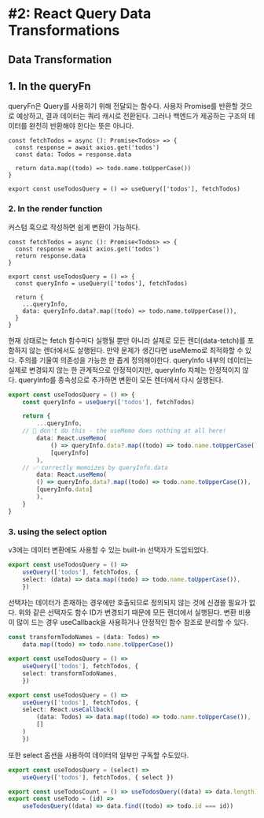 # #2: React Query Data Transformations
## **Data Transformation**

## **1. In the queryFn**
queryFn은 Query를 사용하기 위해 전달되는 함수다. 사용자 Promise를 반환할 것으로 예상하고, 결과 데이터는 쿼리 캐시로 전환된다. 그러나 백엔드가 제공하는 구조의 데이터를 완전히 반환해야 한다는 뜻은 아니다.

```tsx
const fetchTodos = async (): Promise<Todos> => {
  const response = await axios.get('todos')
  const data: Todos = response.data

  return data.map((todo) => todo.name.toUpperCase())
}

export const useTodosQuery = () => useQuery(['todos'], fetchTodos)
```

### **2. In the render function**
커스텀 훅으로 작성하면 쉽게 변환이 가능하다.
```tsx
const fetchTodos = async (): Promise<Todos> => {
  const response = await axios.get('todos')
  return response.data
}

export const useTodosQuery = () => {
  const queryInfo = useQuery(['todos'], fetchTodos)

  return {
    ...queryInfo,
    data: queryInfo.data?.map((todo) => todo.name.toUpperCase()),
  }
}
```
현재 상태로는 fetch 함수마다 실행될 뿐만 아니라 실제로 모든 렌더(data-tetch)를 포함하지 않는 렌더에서도 살행된다. 만약 문제가 생긴다면 useMemo로 최적화할 수 있다. 주의를 기울여 의존성을 가능한 한 좁게 정의해야한다. queryInfo 내부의 데이터는 실제로 변경되지 않는 한 관계적으로 안정적이지만, queryInfo 자체는 안정적이지 않다. queryInfo를 종속성으로 추가하면 변환이 모든 렌더에서 다시 실행된다.
```ts
export const useTodosQuery = () => {
	const queryInfo = useQuery(['todos'], fetchTodos)

	return {
		...queryInfo,
	// 🚨 don't do this - the useMemo does nothing at all here!
		data: React.useMemo(
			() => queryInfo.data?.map((todo) => todo.name.toUpperCase()),
			[queryInfo]
		),
    // ✅ correctly memoizes by queryInfo.data
		data: React.useMemo(
		() => queryInfo.data?.map((todo) => todo.name.toUpperCase()),
		[queryInfo.data]
		),
	}
}
```

### **3. using the select option**
v3에는 데이터 변환에도 사용할 수 있는 built-in 선택자가 도입되었다.
```ts
export const useTodosQuery = () =>
	useQuery(['todos'], fetchTodos, {
	select: (data) => data.map((todo) => todo.name.toUpperCase()),
	})
```
선택자는 데이터가 존재하는 경우에만 호출되므로 정의되지 않는 것에 신경쓸 필요가 없다. 위와 같은 선택자도 함수 ID가 변경되기 때문에 모든 렌더에서 실행된다. 변환 비용이 많이 드는 경우 useCallback을 사용하거나 안정적인 함수 참조로 분리할 수 있다.

```ts
const transformTodoNames = (data: Todos) =>
	data.map((todo) => todo.name.toUpperCase())

export const useTodosQuery = () =>
	useQuery(['todos'], fetchTodos, {
	select: transformTodoNames,
	})

export const useTodosQuery = () =>
	useQuery(['todos'], fetchTodos, {
	select: React.useCallback(
		(data: Todos) => data.map((todo) => todo.name.toUpperCase()),
		[]
	)
	})
```

또한 select 옵션을 사용하여 데이터의 일부만 구독할 수도있다.
```ts
export const useTodosQuery = (select) =>
	useQuery(['todos'], fetchTodos, { select })

export const useTodosCount = () => useTodosQuery((data) => data.length)
export const useTodo = (id) =>
	useTodosQuery((data) => data.find((todo) => todo.id === id))
```